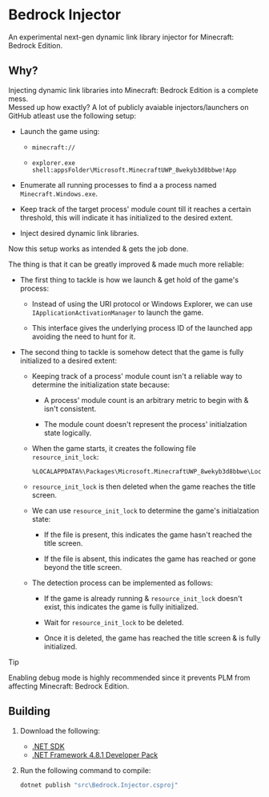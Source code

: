 # Bedrock Injector
An experimental next-gen dynamic link library injector for Minecraft: Bedrock Edition.

## Why?
Injecting dynamic link libraries into Minecraft: Bedrock Edition is a complete mess.<br>
Messed up how exactly? A lot of publicly avaiable injectors/launchers on GitHub atleast use the following setup:

- Launch the game using:

   - `minecraft://` 

   - `explorer.exe shell:appsFolder\Microsoft.MinecraftUWP_8wekyb3d8bbwe!App`

- Enumerate all running processes to find a a process named `Minecraft.Windows.exe`.

- Keep track of the target process' module count till it reaches a certain threshold, this will indicate it has initialized to the desired extent.

- Inject desired dynamic link libraries.

Now this setup works as intended & gets the job done. 

The thing is that it can be greatly improved & made much more reliable:

- The first thing to tackle is how we launch & get hold of the game's process:

    - Instead of using the URI protocol or Windows Explorer, we can use `IApplicationActivationManager` to launch the game.

    - This interface gives the underlying process ID of the launched app avoiding the need to hunt for it.

- The second thing to tackle is somehow detect that the game is fully initialized to a desired extent:

    - Keeping track of a process' module count isn't a reliable way to determine the initialization state because:

        - A process' module count is an arbitrary metric to begin with & isn't consistent.

        - The module count doesn't represent the process' initialzation state logically. 

    - When the game starts, it creates the following file `resource_init_lock`:

        ```
        %LOCALAPPDATA%\Packages\Microsoft.MinecraftUWP_8wekyb3d8bbwe\LocalState\games\com.mojang\minecraftpe\resource_init_lock
        ```

    - `resource_init_lock` is then deleted when the game reaches the title screen.

    - We can use `resource_init_lock` to determine the game's initialzation state:

        - If the file is present, this indicates the game hasn't reached the title screen.

        - If the file is absent, this indicates the game has reached or gone beyond the title screen.

    - The detection process can be implemented as follows:

        - If the game is already running & `resource_init_lock` doesn't exist, this indicates the game is fully initialized.

        - Wait for `resource_init_lock` to be deleted.

        - Once it is deleted, the game has reached the title screen & is fully initialized.

> [!TIP]
> Enabling debug mode is highly recommended since it prevents PLM from affecting Minecraft: Bedrock Edition.

## Building
1. Download the following:
    - [.NET SDK](https://dotnet.microsoft.com/en-us/download)
    - [.NET Framework 4.8.1 Developer Pack](https://dotnet.microsoft.com/en-us/download/dotnet-framework/thank-you/net481-developer-pack-offline-installer)

2. Run the following command to compile:

    ```cmd
    dotnet publish "src\Bedrock.Injector.csproj"
    ```